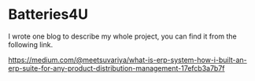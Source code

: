# Batteries4U

I wrote one blog to describe my whole project, you can find it from the following link.

https://medium.com/@meetsuvariya/what-is-erp-system-how-i-built-an-erp-suite-for-any-product-distribution-management-17efcb3a7b7f
